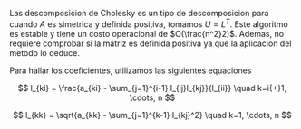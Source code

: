 Las descomposicion de Cholesky es un tipo de descomposicion para cuando $A$ es simetrica y definida positiva, tomamos $U = L^T$. Este algoritmo es estable y tiene un costo operacional de $O(\frac{n^2}2)$. Ademas, no requiere comprobar si la matriz es definida positiva ya que la aplicacion del metodo lo deduce.

Para hallar los coeficientes, utilizamos las siguientes equaciones

$$
l_{ki} = \frac{a_{ki} - \sum_{j=1}^{i-1} l_{ij}l_{kj}}{l_{ii}} \quad k=i{+}1, \cdots, n
$$

$$
l_{kk} = \sqrt{a_{kk} - \sum_{j=1}^{k-1} l_{kj}^2} \quad k=1, \cdots, n
$$